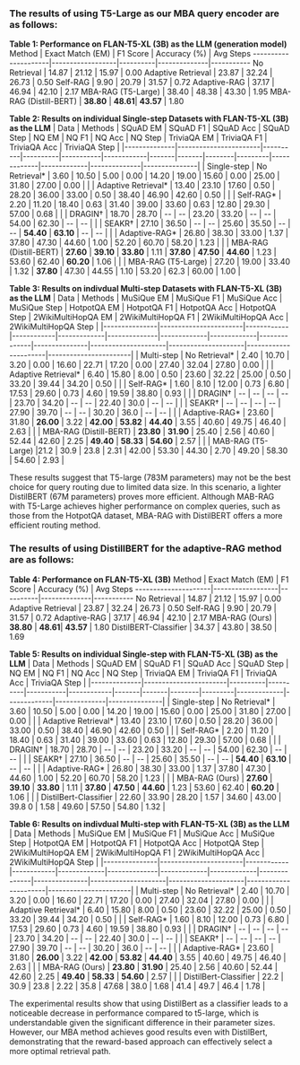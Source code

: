 ### The results of using T5-Large as our MBA query encoder are as follows:
**Table 1: Performance on FLAN-T5-XL (3B) as the LLM (generation model)**
Method               | Exact Match (EM) | F1 Score | Accuracy (%) | Avg Steps
---------------------|------------------|----------|--------------|-----------
No Retrieval         | 14.87           | 21.12    | 15.97        | 0.00
Adaptive Retrieval   | 23.87           | 32.24    | 26.73        | 0.50
Self-RAG             | 9.90            | 20.79    | 31.57        | 0.72
Adaptive-RAG         | 37.17           | 46.94    | 42.10        | 2.17
MBA-RAG (T5-Large)  | 38.40 | 48.38 | 43.30 | 1.95
MBA-RAG (Distill-BERT)       | **38.80**       | **48.61**| **43.57**    | 1.80

**Table 2: Results on individual Single-step Datasets with FLAN-T5-XL (3B) as the LLM**
| Data         | Methods               | SQuAD EM | SQuAD F1 | SQuAD Acc | SQuAD Step | NQ EM | NQ F1 | NQ Acc | NQ Step | TriviaQA EM | TriviaQA F1 | TriviaQA Acc | TriviaQA Step |
|--------------|-----------------------|----------|----------|-----------|------------|-------|-------|--------|---------|-------------|-------------|--------------|---------------|
| Single-step  | No Retrieval*         | 3.60     | 10.50    | 5.00      | 0.00       | 14.20 | 19.00 | 15.60  | 0.00    | 25.00       | 31.80       | 27.00        | 0.00          |
|              | Adaptive Retrieval*   | 13.40    | 23.10    | 17.60     | 0.50       | 28.20 | 36.00 | 33.00  | 0.50    | 38.40       | 46.90       | 42.60        | 0.50          |
|              | Self-RAG*             | 2.20     | 11.20    | 18.40     | 0.63       | 31.40 | 39.00 | 33.60  | 0.63    | 12.80       | 29.30       | 57.00        | 0.68          |
|              | DRAGIN†               | 18.70    | 28.70    | --        | --         | 23.20 | 33.20 | --     | --      | 54.00       | 62.30       | --           | --            |
|              | SEAKR†                | 27.10    | 36.50    | --        | --         | 25.60 | 35.50 | --     | --      | **54.40**   | **63.10**   | --           | --            |
|              | Adaptive-RAG*         | 26.80    | 38.30    | 33.00     | 1.37       | 37.80 | 47.30 | 44.60  | 1.00    | 52.20       | 60.70       | 58.20        | 1.23          |
|              | MBA-RAG (Distill-BERT)        | **27.60** | **39.10** | **33.80** | 1.11     | **37.80** | **47.50** | **44.60** | 1.23 | 53.60 | 62.40 | **60.20** | 1.06 |
|              | MBA-RAG (T5-Large) | 27.20     | 19.00     | 33.40      | 1.32       | **37.80**  | 47.30  | 44.55  | 1.10    | 53.20        | 62.3        | 60.00         | 1.00          |

**Table 3: Results on indivdual Multi-step Datasets with FLAN-T5-XL (3B) as the LLM**
| Data          | Methods               | MuSiQue EM | MuSiQue F1 | MuSiQue Acc | MuSiQue Step | HotpotQA EM | HotpotQA F1 | HotpotQA Acc | HotpotQA Step | 2WikiMultiHopQA EM | 2WikiMultiHopQA F1 | 2WikiMultiHopQA Acc | 2WikiMultiHopQA Step |
|---------------|-----------------------|------------|------------|-------------|--------------|-------------|-------------|--------------|---------------|---------------------|---------------------|----------------------|-----------------------|
| Multi-step    | No Retrieval*         | 2.40       | 10.70      | 3.20        | 0.00         | 16.60       | 22.71       | 17.20        | 0.00          | 27.40               | 32.04               | 27.80               | 0.00                 |
|               | Adaptive Retrieval*   | 6.40       | 15.80      | 8.00        | 0.50         | 23.60       | 32.22       | 25.00        | 0.50          | 33.20               | 39.44               | 34.20               | 0.50                 |
|               | Self-RAG*             | 1.60       | 8.10       | 12.00       | 0.73         | 6.80        | 17.53       | 29.60        | 0.73          | 4.60                | 19.59               | 38.80               | 0.93                 |
|               | DRAGIN†               | --         | --         | --          | --           | 23.70       | 34.20       | --           | --            | 22.40               | 30.0                | --                  | --                   |
|               | SEAKR†                | --         | --         | --          | --           | 27.90       | 39.70       | --           | --            | 30.20               | 36.0                | --                  | --                   |
|               | Adaptive-RAG*         | 23.60      | 31.80      | **26.00**   | 3.22         | **42.00**   | **53.82**   | **44.40**    | 3.55          | 40.60               | 49.75               | 46.40               | 2.63                 |
|               | MBA-RAG (Distill-BERT)        | **23.80**  | **31.90**  | 25.40       | 2.56         | 40.60       | 52.44       | 42.60        | 2.25          | **49.40**           | **58.33**           | **54.60**           | 2.57                 |
|               | MAB-RAG (T5-Large) |21.2      | 30.9       | 23.8        | 2.31         | 42.00        | 53.30       | 44.30         | 2.70          | 49.20                | 58.30               | 54.60                | 2.93                 |


These results suggest that T5-large (783M parameters) may not be the best choice for query routing due to limited data size. In this scenario, a lighter DistilBERT (67M parameters) proves more efficient. Although MAB-RAG with T5-Large achieves higher performance on complex queries, such as those from the HotpotQA dataset, MBA-RAG with DistilBERT offers a more efficient routing method.


### The results of using DistillBERT for the adaptive-RAG method are as follows:
**Table 4: Performance on FLAN-T5-XL (3B)**
Method               | Exact Match (EM) | F1 Score | Accuracy (%) | Avg Steps
---------------------|------------------|----------|--------------|-----------
No Retrieval         | 14.87           | 21.12    | 15.97        | 0.00
Adaptive Retrieval   | 23.87           | 32.24    | 26.73        | 0.50
Self-RAG             | 9.90            | 20.79    | 31.57        | 0.72
Adaptive-RAG         | 37.17           | 46.94    | 42.10        | 2.17
MBA-RAG (Ours)       | **38.80**       | **48.61**| **43.57**    | 1.80
DistilBERT-Classifier  | 34.37           | 43.80    | 38.50        | 1.69

**Table 5: Results on individual Single-step with FLAN-T5-XL (3B) as the LLM**
| Data         | Methods               | SQuAD EM | SQuAD F1 | SQuAD Acc | SQuAD Step | NQ EM | NQ F1 | NQ Acc | NQ Step | TriviaQA EM | TriviaQA F1 | TriviaQA Acc | TriviaQA Step |
|--------------|-----------------------|----------|----------|-----------|------------|-------|-------|--------|---------|-------------|-------------|--------------|---------------|
| Single-step  | No Retrieval*         | 3.60     | 10.50    | 5.00      | 0.00       | 14.20 | 19.00 | 15.60  | 0.00    | 25.00       | 31.80       | 27.00        | 0.00          |
|              | Adaptive Retrieval*   | 13.40    | 23.10    | 17.60     | 0.50       | 28.20 | 36.00 | 33.00  | 0.50    | 38.40       | 46.90       | 42.60        | 0.50          |
|              | Self-RAG*             | 2.20     | 11.20    | 18.40     | 0.63       | 31.40 | 39.00 | 33.60  | 0.63    | 12.80       | 29.30       | 57.00        | 0.68          |
|              | DRAGIN†               | 18.70    | 28.70    | --        | --         | 23.20 | 33.20 | --     | --      | 54.00       | 62.30       | --           | --            |
|              | SEAKR†                | 27.10    | 36.50    | --        | --         | 25.60 | 35.50 | --     | --      | **54.40**   | **63.10**   | --           | --            |
|              | Adaptive-RAG*         | 26.80    | 38.30    | 33.00     | 1.37       | 37.80 | 47.30 | 44.60  | 1.00    | 52.20       | 60.70       | 58.20        | 1.23          |
|              | MBA-RAG (Ours)        | **27.60** | **39.10** | **33.80** | 1.11     | **37.80** | **47.50** | **44.60** | 1.23 | 53.60 | 62.40 | **60.20** | 1.06 |
|              | DistilBert-Classifier | 22.60     | 33.90     | 28.20      | 1.57       | 34.60  | 43.00  | 39.8 0  | 1.58    | 49.60        | 57.50        | 54.80         | 1.32          |


**Table 6: Results on indivdual Multi-step with FLAN-T5-XL (3B) as the LLM**
| Data          | Methods               | MuSiQue EM | MuSiQue F1 | MuSiQue Acc | MuSiQue Step | HotpotQA EM | HotpotQA F1 | HotpotQA Acc | HotpotQA Step | 2WikiMultiHopQA EM | 2WikiMultiHopQA F1 | 2WikiMultiHopQA Acc | 2WikiMultiHopQA Step |
|---------------|-----------------------|------------|------------|-------------|--------------|-------------|-------------|--------------|---------------|---------------------|---------------------|----------------------|-----------------------|
| Multi-step    | No Retrieval*         | 2.40       | 10.70      | 3.20        | 0.00         | 16.60       | 22.71       | 17.20        | 0.00          | 27.40               | 32.04               | 27.80               | 0.00                 |
|               | Adaptive Retrieval*   | 6.40       | 15.80      | 8.00        | 0.50         | 23.60       | 32.22       | 25.00        | 0.50          | 33.20               | 39.44               | 34.20               | 0.50                 |
|               | Self-RAG*             | 1.60       | 8.10       | 12.00       | 0.73         | 6.80        | 17.53       | 29.60        | 0.73          | 4.60                | 19.59               | 38.80               | 0.93                 |
|               | DRAGIN†               | --         | --         | --          | --           | 23.70       | 34.20       | --           | --            | 22.40               | 30.0                | --                  | --                   |
|               | SEAKR†                | --         | --         | --          | --           | 27.90       | 39.70       | --           | --            | 30.20               | 36.0                | --                  | --                   |
|               | Adaptive-RAG*         | 23.60      | 31.80      | **26.00**   | 3.22         | **42.00**   | **53.82**   | **44.40**    | 3.55          | 40.60               | 49.75               | 46.40               | 2.63                 |
|               | MBA-RAG (Ours)        | **23.80**  | **31.90**  | 25.40       | 2.56         | 40.60       | 52.44       | 42.60        | 2.25          | **49.40**           | **58.33**           | **54.60**           | 2.57                 |
|               | DistilBert-Classifier | 22.2       | 30.9       | 23.8        | 2.22         | 35.8        | 47.68       | 38.0         | 1.68          | 41.4                | 49.7                | 46.4                | 1.78                 |

The experimental results show that using DistilBert as a classifier leads to a noticeable decrease in performance compared to t5-large, which is understandable given the significant difference in their parameter sizes. 
However, our MBA method achieves good results even with DistilBert, demonstrating that the reward-based approach can effectively select a more optimal retrieval path.
